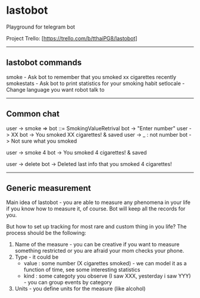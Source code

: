 # lastobot

Playground for telegram bot

Project Trello: [https://trello.com/b/tthaiPG8/lastobot]

-------------------
lastobot commands
-------------------
smoke - Ask bot to remember that you smoked xx cigarettes recently
smokestats - Ask bot to print statistics for your smoking habit
setlocale - Change language you want robot talk to

-------------------
Common chat
-------------------

user -> smoke => bot ::= SmokingValueRetrival
bot -> "Enter number"
user -> XX
	bot -> You smoked XX cigarettes! & saved
user -> _ : not number 
	bot -> Not sure what you smoked

user -> smoke 4
bot -> You smoked 4 cigarettes! & saved

user -> delete
bot -> Deleted last info that you smoked 4 cigarettes!

-------------------
Generic measurement
-------------------

Main idea of lastobot - you are able to measure any phenomena in your life if you know how to measure it, of course. Bot will keep all the records for you.

But how to set up tracking for most rare and custom thing in you life? The process should be the following:
1. Name of the measure - you can be creative if you want to measure something restricted or you are afraid your mom checks your phone.
2. Type - it could be
	- value : some number (X cigarettes smoked) - we can model it as a function of time, see some interesting statistics
	- kind : some categoty you observe (I saw XXX, yesterday i saw YYY) - you can group events by category
3. Units - you define units for the measure (like alcohol)

